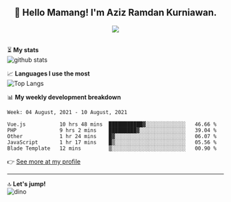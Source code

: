 <h2 align="center">👋 Hello Mamang! I'm Aziz Ramdan Kurniawan.</h2>  
<p align="center">
  <img src="https://komarev.com/ghpvc/?username=azizramdan"> <br><br>
</p>
    
⏳ **My stats**  
![github stats](https://github-readme-stats.vercel.app/api?username=azizramdan&show_icons=true&count_private=true&title_color=000&hide_border=true&hide_title=true)  

📈 **Languages I use the most**  
![Top Langs](https://github-readme-stats.vercel.app/api/top-langs/?username=azizramdan&layout=compact&langs_count=6&hide=tsql&hide_border=true&hide_title=true&exclude_repo=Futsal-Go,Futsal-Go-Admin,Sistem-Informasi-Sensus-Harian-Rawat-Inap)  

📊 **My weekly development breakdown**
<!--START_SECTION:waka-->
```text
Week: 04 August, 2021 - 10 August, 2021

Vue.js           10 hrs 48 mins  ███████████▓░░░░░░░░░░░░░   46.66 % 
PHP              9 hrs 2 mins    █████████▓░░░░░░░░░░░░░░░   39.04 % 
Other            1 hr 24 mins    █▓░░░░░░░░░░░░░░░░░░░░░░░   06.07 % 
JavaScript       1 hr 17 mins    █▒░░░░░░░░░░░░░░░░░░░░░░░   05.56 % 
Blade Template   12 mins         ▒░░░░░░░░░░░░░░░░░░░░░░░░   00.90 % 
```
<!--END_SECTION:waka-->
👉 [See more at my profile](https://wakatime.com/@azizramdan)
***
🔝 **Let's jump!**  
![dino](https://raw.githubusercontent.com/azizramdan/azizramdan/master/dino.gif)  
